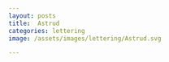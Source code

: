 ```yaml
---
layout: posts
title:  Astrud
categories: lettering
image: /assets/images/lettering/Astrud.svg

---
```




